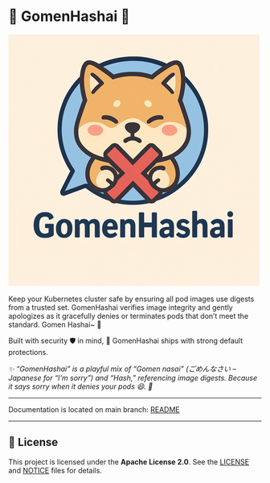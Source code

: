 # 🍣 GomenHashai 🐾

![GomenHashai Logo](logo/logo.png)

Keep your Kubernetes cluster safe by ensuring all pod images use digests from a trusted set. GomenHashai verifies image integrity and gently apologizes as it gracefully denies or terminates pods that don’t meet the standard. Gomen Hashai~ 🙇

Built with security 🛡️ in mind, 🍣 GomenHashai ships with strong default protections.


*✨ “GomenHashai” is a playful mix of “Gomen nasai” (ごめんなさい – Japanese for “I’m sorry”) and “Hash,” referencing image digests. Because it says sorry when it denies your pods 😄. 🍣*

---

Documentation is located on main branch: [README](https://github.com/MarcAntoineRaymond/GomenHashai)

---
## 📄 License

This project is licensed under the **Apache License 2.0**. See the [LICENSE](./LICENSE) and [NOTICE](./NOTICE) files for details.
